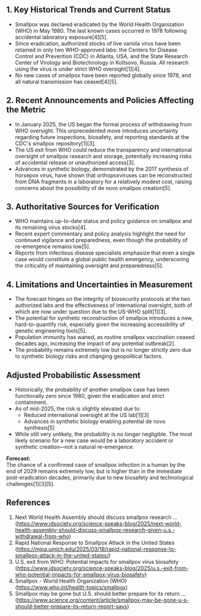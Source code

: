 ## 1. Key Historical Trends and Current Status

- Smallpox was declared eradicated by the World Health Organization (WHO) in May 1980. The last known cases occurred in 1978 following accidental laboratory exposure[4][5].
- Since eradication, authorized stocks of live variola virus have been retained in only two WHO-approved labs: the Centers for Disease Control and Prevention (CDC) in Atlanta, USA, and the State Research Center of Virology and Biotechnology in Koltsovo, Russia. All research using the virus is under strict WHO oversight[1][4].
- No new cases of smallpox have been reported globally since 1978, and all natural transmission has ceased[4][5].

## 2. Recent Announcements and Policies Affecting the Metric

- In January 2025, the US began the formal process of withdrawing from WHO oversight. This unprecedented move introduces uncertainty regarding future inspections, biosafety, and reporting standards at the CDC's smallpox repository[1][3].
- The US exit from WHO could reduce the transparency and international oversight of smallpox research and storage, potentially increasing risks of accidental release or unauthorized access[3].
- Advances in synthetic biology, demonstrated by the 2017 synthesis of horsepox virus, have shown that orthopoxviruses can be reconstructed from DNA fragments in a laboratory for a relatively modest cost, raising concerns about the possibility of de novo smallpox creation[5].

## 3. Authoritative Sources for Verification

- WHO maintains up-to-date status and policy guidance on smallpox and its remaining virus stocks[4].
- Recent expert commentary and policy analysis highlight the need for continued vigilance and preparedness, even though the probability of re-emergence remains low[5].
- Reports from infectious disease specialists emphasize that even a single case would constitute a global public health emergency, underscoring the criticality of maintaining oversight and preparedness[5].

## 4. Limitations and Uncertainties in Measurement

- The forecast hinges on the integrity of biosecurity protocols at the two authorized labs and the effectiveness of international oversight, both of which are now under question due to the US-WHO split[1][3].
- The potential for synthetic reconstruction of smallpox introduces a new, hard-to-quantify risk, especially given the increasing accessibility of genetic engineering tools[5].
- Population immunity has waned, as routine smallpox vaccination ceased decades ago, increasing the impact of any potential outbreak[2].
- The probability remains extremely low but is no longer strictly zero due to synthetic biology risks and changing geopolitical factors.

## Adjusted Probabilistic Assessment

- Historically, the probability of another smallpox case has been functionally zero since 1980, given the eradication and strict containment.
- As of mid-2025, the risk is slightly elevated due to:
  - Reduced international oversight at the US lab[1][3]
  - Advances in synthetic biology enabling potential de novo synthesis[5]
- While still very unlikely, the probability is no longer negligible. The most likely scenario for a new case would be a laboratory accident or synthetic creation—not a natural re-emergence.

**Forecast:**  
The chance of a confirmed case of smallpox infection in a human by the end of 2029 remains extremely low, but is higher than in the immediate post-eradication decades, primarily due to new biosafety and technological challenges[1][3][5].

## References

1. Next World Health Assembly should discuss smallpox research ... (https://www.idsociety.org/science-speaks-blog/2025/next-world-health-assembly-should-discuss-smallpox-research-given-u.s.-withdrawal-from-who)
2. Rapid National Response to Smallpox Attack in the United States (https://mjpa.umich.edu/2025/03/18/rapid-national-response-to-smallpox-attack-in-the-united-states/)
3. U.S. exit from WHO: Potential impacts for smallpox virus biosafety (https://www.idsociety.org/science-speaks-blog/2025/u.s.-exit-from-who-potential-impacts-for-smallpox-virus-biosafety)
4. Smallpox - World Health Organization (WHO) (https://www.who.int/health-topics/smallpox)
5. Smallpox may be gone but U.S. should better prepare for its return ... (https://www.science.org/content/article/smallpox-may-be-gone-u-s-should-better-prepare-its-return-report-says)